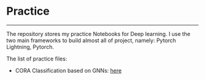# Practice
___

The repository stores my practice Notebooks for Deep learning. I use the two main frameworks to build almost all of project, namely: Pytorch Lightning, Pytorch.

The list of practice files:
  + CORA Classification based on GNNs: [here](./Practices/Practice1.ipynb)
